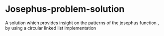 # Josephus-problem-solution
A solution which provides insight on the patterns of the josephus function , by using a circular linked list implementation  
